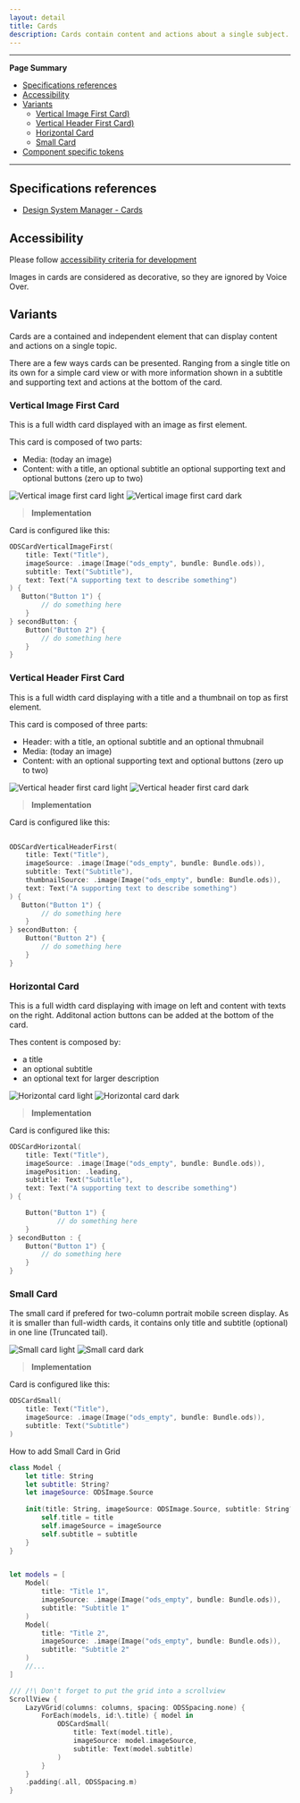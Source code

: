 ```yaml
---
layout: detail
title: Cards
description: Cards contain content and actions about a single subject.
---
```


---

**Page Summary**

* [Specifications references](#specifications-references)
* [Accessibility](#accessibility)
* [Variants](#variants)
    * [Vertical Image First Card)](#vertical-image-first-card)
    * [Vertical Header First Card)](#vertical-header-first-card)
    * [Horizontal Card](#horizontal-card)
    * [Small Card](#small-card)
* [Component specific tokens](#component-specific-tokens)

---

## Specifications references

- [Design System Manager - Cards](https://system.design.orange.com/0c1af118d/p/66bac5-cards/b/1591fb)

## Accessibility

Please follow [accessibility criteria for development](https://a11y-guidelines.orange.com/en/mobile/ios/)

Images in cards are considered as decorative, so they are ignored by Voice Over.

## Variants

Cards are a contained and independent element that can display content and actions on a single topic.

There are a few ways cards can be presented. Ranging from a single title on its own for a simple card view or with more information shown in a subtitle and supporting text and actions at the bottom of the card.


### Vertical Image First Card

This is a full width card displayed with an image as first element.

This card is composed of two parts:
- Media: (today an image)
- Content: with a title, an optional subtitle an optional supporting text and optional buttons (zero up to two)

![Vertical image first card light](images/card_vertical_image_first_light.png) ![Vertical image first card dark](images/card_vertical_image_first_dark.png)

> **Implementation**

Card is configured like this:

```swift
ODSCardVerticalImageFirst(
    title: Text("Title"),
    imageSource: .image(Image("ods_empty", bundle: Bundle.ods)),
    subtitle: Text("Subtitle"),
    text: Text("A supporting text to describe something")
) {
   Button("Button 1") {
        // do something here
    }
} secondButton: {
    Button("Button 2") {
        // do something here 
    }
}
```

### Vertical Header First Card

This is a full width card displaying with a title and a thumbnail on top as first element.

This card is composed of three parts:
- Header: with a title, an optional subtitle and an optional thmubnail
- Media: (today an image)
- Content: with an optional supporting text and optional buttons (zero up to two)

![Vertical header first card light](images/card_vertical_header_first_light.png) ![Vertical header first card dark](images/card_vertical_header_first_dark.png)

> **Implementation**

Card is configured like this:

```swift
    
ODSCardVerticalHeaderFirst(
    title: Text("Title"),
    imageSource: .image(Image("ods_empty", bundle: Bundle.ods)),
    subtitle: Text("Subtitle"),
    thumbnailSource: .image(Image("ods_empty", bundle: Bundle.ods)),
    text: Text("A supporting text to describe something")
) {
   Button("Button 1") {
        // do something here
    }
} secondButton: {
    Button("Button 2") {
        // do something here 
    }
}
```

### Horizontal Card

This is a full width card displaying with image on left and content with texts on the right. Additonal action buttons can be added at the bottom of the card. 

Thes content is composed by:
- a title
- an optional subtitle
- an optional text for larger description

![Horizontal card light](images/card_horizontal_light.png) ![Horizontal card dark](images/card_horizontal_dark.png)

> **Implementation**

Card is configured like this:

```swift    
ODSCardHorizontal(
    title: Text("Title"),
    imageSource: .image(Image("ods_empty", bundle: Bundle.ods)),
    imagePosition: .leading,
    subtitle: Text("Subtitle"),
    text: Text("A supporting text to describe something")
) {

    Button("Button 1") {
            // do something here
    }
} secondButton : {
    Button("Button 1") {
        // do something here
    }
}
```

### Small Card  

The small card if prefered for two-column portrait mobile screen display.
As it is smaller than full-width cards, it contains only title and subtitle (optional) in one line (Truncated tail).

![Small card light](images/card_small_light.png) ![Small card dark](images/card_small_dark.png)

> **Implementation**

Card is configured like this:

```swift
ODSCardSmall(
    title: Text("Title"),
    imageSource: .image(Image("ods_empty", bundle: Bundle.ods)),
    subtitle: Text("Subtitle")
) 
```

How to add Small Card in Grid 

```swift
class Model {
    let title: String
    let subtitle: String?
    let imageSource: ODSImage.Source
    
    init(title: String, imageSource: ODSImage.Source, subtitle: String? = nil) {
        self.title = title
        self.imageSource = imageSource
        self.subtitle = subtitle
    }
}


let models = [
    Model(
        title: "Title 1",
        imageSource: .image(Image("ods_empty", bundle: Bundle.ods)),
        subtitle: "Subtitle 1"
    )
    Model(
        title: "Title 2",
        imageSource: .image(Image("ods_empty", bundle: Bundle.ods)),
        subtitle: "Subtitle 2"
    )
    //...
]

/// /!\ Don't forget to put the grid into a scrollview
ScrollView {
    LazyVGrid(columns: columns, spacing: ODSSpacing.none) {
        ForEach(models, id:\.title) { model in
            ODSCardSmall(
                title: Text(model.title),
                imageSource: model.imageSource,
                subtitle: Text(model.subtitle)
            )
        }
    }
    .padding(.all, ODSSpacing.m)
}
 
```

 


